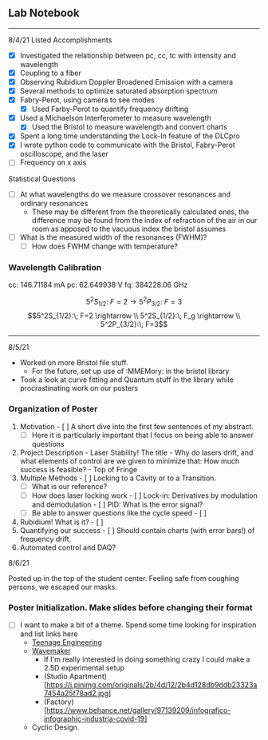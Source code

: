 ## Lab Notebook

---
8/4/21
Listed Accomplishments

- [x] Investigated the relationship between pc, cc, tc with intensity and wavelength
- [x] Coupling to a fiber
- [x] Observing Rubidium Doppler Broadened Emission with a camera
- [x] Several methods to optimize saturated absorption spectrum
- [x] Fabry-Perot, using camera to see modes
  - [x] Used Farby-Perot to quantify frequency drifting
- [x] Used a Michaelson Interferometer to measure wavelength
  - [x] Used the Bristol to measure wavelength and convert charts 
- [x] Spent a long time understanding the Lock-In feature of the DLCpro
- [x] I wrote python code to communicate with the Bristol, Fabry-Perot oscilloscope, and the laser
- [ ] Frequency on x axis

Statistical Questions
- [ ] At what wavelengths do we measure crossover resonances and ordinary resonances
  - These may be different from the theoretically calculated ones, the difference may be found from the index of refraction of the air in our room as apposed to the vacuous index the bristol assumes
- [ ] What is the measured width of the resonances (FWHM)?
  - [ ] How does FWHM change with temperature?

### Wavelength Calibration

cc: 146.71184 mA
pc: 62.649938 V
fq: 384228.06 GHz

$$5^2S_{1/2}:\; F=2 \rightarrow 5^2P_{3/2}:\; F=3$$
$$5^2S_{1/2}:\; F=2 \rightarrow \\ 5^2S_{1/2}:\; F_g 
\rightarrow \\ 5^2P_{3/2}:\; F=3$$

---
8/5/21

- Worked on more Bristol file stuff. 
  - For the future, set up use of :MMEMory: in the bristol library 
- Took a look at curve fitting and Quantum stuff in the library while procrastinating work on our posters

### Organization of Poster
  1. Motivation
    - [ ] A short dive into the first few sentences of my abstract.
      - [ ] Here it is particularly important that I focus on being able to answer questions
  2. Project Description
    -  Laser Stability! The title
    -  Why do lasers drift, and what elements of control are we given to minimize that: How much success is feasible?
    -  Top of Fringe
  3. Multiple Methods
    - [ ] Locking to a Cavity or to a Transition. 
      - [ ] What is our reference?
      - [ ] How does laser locking work
    - [ ] Lock-in: Derivatives by modulation and demodulation
    - [ ] PID: What is the error signal?
      - [ ] Be able to answer questions like the cycle speed
    - [ ] 
  4. Rubidium! What is it?
    - [ ] 
  6. Quantifying our success
    - [ ] Should contain charts (with error bars!) of frequency drift.
  7. Automated control and DAQ?

8/6/21

Posted up in the top of the student center. Feeling safe from coughing persons, we escaped our masks.

### Poster Initialization. Make slides before changing their format
- [ ] I want to make a bit of a theme. Spend some time looking for inspiration and list links here
  - [Teenage Engineering](https://teenage.engineering/products/synthesizers)
  - [Wavemaker](https://wavemakerglobal.com/the-story-of-us)
    - If I'm really interested in doing something crazy I could make a 2.5D experimental setup
    - (Studio Apartment)[https://i.pinimg.com/originals/2b/4d/12/2b4d128db9ddb23323a7454a25f78ad2.jpg]
    - (Factory)[https://www.behance.net/gallery/97139209/infografico-infographic-industria-covid-19]
  - Cyclic Design. 